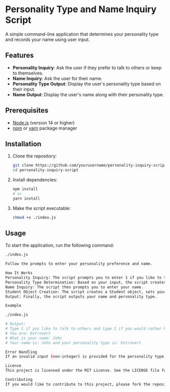 # Personality Type and Name Inquiry Script

A simple command-line application that determines your personality type and records your name using user input.

## Features

- **Personality Inquiry**: Ask the user if they prefer to talk to others or keep to themselves.
- **Name Inquiry**: Ask the user for their name.
- **Personality Type Output**: Display the user's personality type based on their input.
- **Name Output**: Display the user's name along with their personality type.

## Prerequisites

- [Node.js](https://nodejs.org/) (version 14 or higher)
- [npm](https://www.npmjs.com/get-npm) or [yarn](https://yarnpkg.com/getting-started/install) package manager

## Installation

1. Clone the repository:

   ```sh
   git clone https://github.com/yourusername/personality-inquiry-script.git
   cd personality-inquiry-script
   ```

2. Install dependencies:

   ```sh
   npm install
   # or
   yarn install
   ```

3. Make the script executable:
   ```sh
   chmod +x ./index.js
   ```

## Usage

To start the application, run the following command:

```sh
./index.js

Follow the prompts to enter your personality preference and name.

How It Works
Personality Inquiry: The script prompts you to enter 1 if you like to talk to others or 2 if you prefer to keep to yourself.
Personality Type Determination: Based on your input, the script creates a Person object and determines your personality type.
Name Inquiry: The script then prompts you to enter your name.
Student Object Creation: The script creates a Student object, sets your name, and associates your personality type with it.
Output: Finally, the script outputs your name and personality type.

Example

./index.js

# Output:
# Type 1 if you like to talk to others and type 2 if you would rather keep to yourself: 1
# You are: Extrovert
# What is your name: John
# Your name is: John and your personality type is: Extrovert

Error Handling
If an invalid input (non-integer) is provided for the personality type, the script catches the error and prompts you to enter an integer value.

License
This project is licensed under the MIT License. See the LICENSE file for details.

Contributing
If you would like to contribute to this project, please fork the repository and submit a pull request. Contributions are welcome!

```
